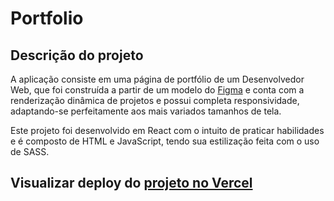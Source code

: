 # Portfolio
## Descrição do projeto

A aplicação consiste em uma página de portfólio de um Desenvolvedor Web, que foi construída a partir de um modelo do [Figma](https://www.figma.com/design/plTHuwQEw3imr96wO7wCh8/Kenzie-Portfolio---Version-2?node-id=0-1&p=f&t=Ro9RVd4IhpSncwlt-0) e conta com a renderização 
dinâmica de projetos e possui completa responsividade, adaptando-se perfeitamente aos mais variados tamanhos de tela.

Este projeto foi desenvolvido em React com o intuito de praticar habilidades e é composto de HTML e JavaScript, tendo sua estilização feita com o uso de SASS.

## Visualizar deploy do [projeto no Vercel](https://portfolio-react-mu-ruby.vercel.app/)
